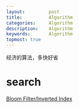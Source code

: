```yaml
---
layout:     	post
title:      	Algorithm
categories: 	Algorithm
description:   	Algorithm
keywords: 		Algorithm
topmost: true
---
```

  经济的算法，多快好省

# search

[Bloom Filter/Inverted Index](大数据与算法系列之海量数据查找算法)

